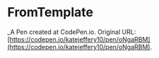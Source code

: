 # FromTemplate
 _A Pen created at CodePen.io. Original URL: [https://codepen.io/katejeffery10/pen/oNgaRBM](https://codepen.io/katejeffery10/pen/oNgaRBM).

 